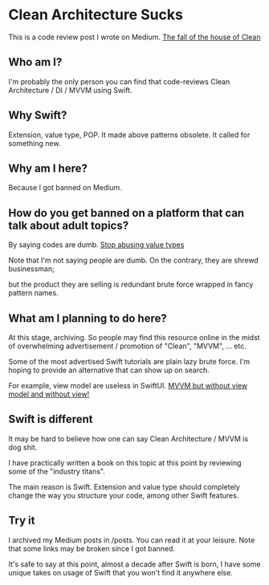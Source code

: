 # Clean Architecture Sucks 

This is a code review post I wrote on Medium. 
[The fall of the house of Clean](posts/2023-11-04_The-fall-of-the-house-of-Clean-74afa19644ec.html)

## Who am I? 
I'm probably the only person you can find that code-reviews Clean Architecture / DI / MVVM using Swift. 

## Why Swift?
Extension, value type, POP. It made above patterns obsolete. It called for something new.

## Why am I here?
Because I got banned on Medium. 

## How do you get banned on a platform that can talk about adult topics?
By saying codes are dumb.
[Stop abusing value types](posts/2023-12-06_Stop-abusing-value-type-7cf4f64f2015.html)

Note that I'm not saying people are dumb. On the contrary, they are shrewd businessman; 

but the product they are selling is redundant brute force wrapped in fancy pattern names. 

## What am I planning to do here?
At this stage, archiving. So people may find this resource online in the midst of overwhelming advertisement / promotion of "Clean", "MVVM", ... etc. 

Some of the most advertised Swift tutorials are plain lazy brute force. I'm hoping to provide an alternative that can show up on search.

For example, view model are useless in SwiftUI. [MVVM but without view model and without view!](posts/2022-11-22_MVVM-but-without-view-model--and-without-view--88bd85c3e4fa.html)

## Swift is different
It may be hard to believe how one can say Clean Architecture / MVVM is dog shit. 

I have practically written a book on this topic at this point by reviewing some of the "industry titans". 

The main reason is Swift. Extension and value type should completely change the way you structure your code, among other Swift features.

## Try it 
I archived my Medium posts in /posts. You can read it at your leisure. Note that some links may be broken since I got banned. 

It's safe to say at this point, almost a decade after Swift is born, I have some unique takes on usage of Swift that you won't find it anywhere else.





